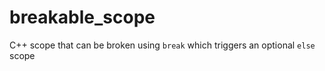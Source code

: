 # breakable_scope
C++ scope that can be broken using `break` which triggers an optional `else` scope
